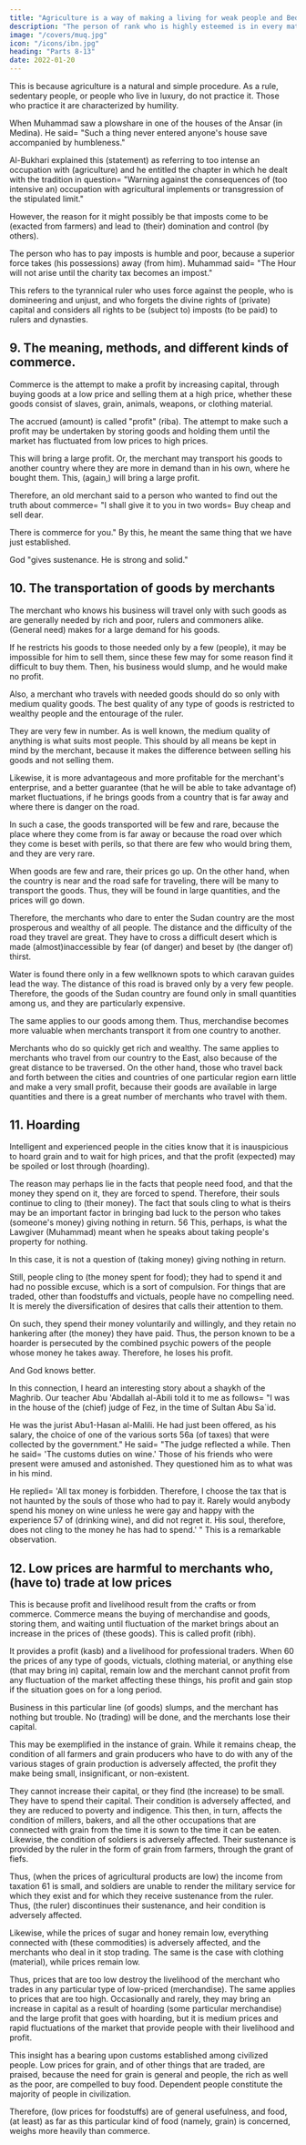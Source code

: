 ```yaml
---
title: "Agriculture is a way of making a living for weak people and Bedouins in search of subsistence"
description: "The person of rank who is highly esteemed is in every material aspect more fortunate and wealthier than a person who has no rank. The reason for this is that the person of rank is served by the labor of others"
image: "/covers/muq.jpg"
icon: "/icons/ibn.jpg"
heading: "Parts 8-13"
date: 2022-01-20
---
```




This is because agriculture is a natural and simple procedure. As a rule, sedentary people, or people who live in luxury, do not practice it. Those who practice it are characterized by humility. 

When Muhammad saw a plowshare in one of the houses of the Ansar (in Medina). He said= "Such a thing never entered anyone's house save accompanied by humbleness."

Al-Bukhari explained this (statement) as referring to too intense an occupation with (agriculture) and he entitled the chapter in which he dealt with the tradition in question= "Warning against the consequences of (too intensive an) occupation with agricultural implements or transgression of the stipulated limit." 

However, the reason for it might possibly be that imposts come to be (exacted from farmers) and lead to (their) domination and control (by others). 

The person who has to pay imposts is humble and poor, because a superior force takes (his possessions) away (from him).
Muhammad said= "The Hour will not arise until the charity tax becomes an impost."

This refers to the tyrannical ruler who uses force against the people, who is domineering and unjust, and who forgets the divine rights of (private) capital and considers all rights to be (subject to) imposts (to be paid) to rulers and dynasties. 



## 9. The meaning, methods, and different kinds of commerce. 

Commerce is the attempt to make a profit by increasing capital, through buying goods at a low price and selling them at a high price, whether these goods consist of slaves, grain, animals, weapons, or clothing material. 

The accrued (amount) is called "profit" (riba). The attempt to make such a profit may be undertaken by storing goods and
holding them until the market has fluctuated from low prices to high prices. 

This will bring a large profit. Or, the merchant may transport his goods to another country where they are more in demand than in his own, where he bought them. This, (again,) will bring a large profit.

Therefore, an old merchant said to a person who wanted to find out the truth about commerce= "I shall give it to you in two words= Buy cheap and sell dear. 

There is commerce for you." By this, he meant the same thing that we have just established.

God "gives sustenance. He is strong and solid." 


## 10. The transportation of goods by merchants

The merchant who knows his business will travel only with such goods as are generally needed by rich and poor, rulers and commoners alike. (General need) makes for a large demand for his goods. 

If he restricts his goods to those needed only by a few (people), it may be impossible for him to sell them, since these few may for some reason find it difficult to buy them. Then, his business would slump, and he would make no profit.

Also, a merchant who travels with needed goods should do so only with medium quality goods. The best quality of any type of goods is restricted to wealthy people and the entourage of the ruler. 

They are very few in number. As is well known, the medium quality of anything is what suits most people. This should by all means be kept in mind by the merchant, because it makes the difference between selling his goods and not selling them.

Likewise, it is more advantageous and more profitable for the merchant's enterprise, and a better guarantee (that he will be able to take advantage of) market fluctuations, if he brings goods from a country that is far away and where there is danger on the road. 

In such a case, the goods transported will be few and rare, because the place where they come from is far away or because the road over which they come is beset with perils, so that there are few who would bring them, and they are very rare. 

When goods are few and rare, their prices go up. On the other hand, when the country is near and the road safe for traveling, there will be many to transport the goods. Thus, they will be found in large quantities, and the prices will go down.

Therefore, the merchants who dare to enter the Sudan country are the most prosperous and wealthy of all people. The distance and the difficulty of the road they travel are great. They have to cross a difficult desert which is made (almost)inaccessible by fear (of danger) and beset by (the danger of) thirst. 

Water is found there only in a few wellknown spots to which caravan guides lead the way. The distance of this road is braved only by a very few people. Therefore, the goods of the Sudan country are found only in small quantities among us, and they are particularly expensive. 

The same applies to our goods among them. Thus, merchandise becomes more valuable when merchants transport it from
one country to another. 

Merchants who do so quickly get rich and wealthy. The same applies to merchants who travel from our country to the East, also because of the great distance to be traversed. On the other hand, those who travel back and forth between the cities and countries of one particular region earn little and make a very small profit, because their goods are available in large quantities and there is a great number of merchants who travel with them.


## 11. Hoarding

Intelligent and experienced people in the cities know that it is inauspicious to hoard grain and to wait for high prices, and that the profit (expected) may be spoiled or lost through (hoarding). 

The reason may perhaps lie in the facts that people need food, and that the money they spend on it, they are forced to spend. Therefore, their souls continue to cling to (their money). The fact that souls cling to what is theirs may be an important factor in bringing bad luck to the person who takes (someone's money) giving nothing in return. 56 This, perhaps, is what the Lawgiver (Muhammad) meant when he speaks about taking people's property for nothing. 

In this case, it is not a question of (taking money) giving nothing in return.

Still, people cling to (the money spent for food); they had to spend it and had no possible excuse, which is a sort of compulsion. For things that are traded, other than foodstuffs and victuals, people have no compelling need. It is merely the diversification of desires that calls their attention to them. 

On such, they spend their money voluntarily and willingly, and they retain no hankering after (the money) they have paid. Thus, the person known to be a hoarder is persecuted by the combined psychic powers of the people whose money he takes
away. Therefore, he loses his profit. 

And God knows better.

In this connection, I heard an interesting story about a shaykh of the Maghrib. Our teacher Abu 'Abdallah al-Abili told it to me as follows= "I was in the house of the (chief) judge of Fez, in the time of Sultan Abu Sa`id. 

He was the jurist Abu1-Hasan al-Malili. He had just been offered, as his salary, the choice of one of the various sorts 56a (of taxes) that were collected by the government." He said= "The judge reflected a while. Then he said= 'The customs duties on wine.' Those of his friends who were present were amused and astonished. They questioned him as to what was in his mind. 

He replied= 'All tax money is forbidden. Therefore, I choose the tax that is not haunted by the souls of those who had to pay it. Rarely would anybody spend his money on wine unless he were gay and happy with the experience 57 of (drinking wine), and did not regret it. His soul, therefore, does not cling to the money he has had to spend.' " This is a remarkable observation. 


## 12. Low prices are harmful to merchants who, (have to) trade at low prices

This is because profit and livelihood result from the crafts or from commerce. Commerce means the buying of merchandise and
goods, storing them, and waiting until fluctuation of the market brings about an increase in the prices of (these goods). This is called profit (ribh). 

It provides a profit (kasb) and a livelihood for professional traders. When 60 the prices of any type of goods, victuals, clothing material, or anything else (that may bring in) capital, remain low and the merchant cannot profit from any fluctuation of the market affecting these things, his profit and gain stop if the situation goes on for a long period. 

Business in this particular line (of goods) slumps, and the merchant has nothing but trouble. No (trading) will be done, and the merchants lose their capital. 

This may be exemplified in the instance of grain. While it remains cheap, the condition of all farmers and grain producers who have to do with any of the various stages of grain production is adversely affected, the profit they make being small, insignificant, or non-existent. 

They cannot increase their capital, or they find (the increase) to be small. They have to spend their capital. Their condition is adversely affected, and they are reduced to poverty and indigence. This then, in turn, affects the condition of millers, bakers, and all the other occupations that are connected with grain from the time it is sown to the time it can be eaten. Likewise, the condition of soldiers is adversely affected. Their sustenance is provided by the ruler in the form of grain from farmers, through the grant of fiefs. 

Thus, (when the prices of agricultural products are low) the income from taxation 61 is small, and soldiers are unable to render the military service for which they exist and for which they receive sustenance from the ruler. Thus, (the ruler) discontinues their sustenance, and heir condition is adversely affected.

Likewise, while the prices of sugar and honey remain low, everything connected with (these commodities) is adversely affected, and the merchants who deal in it stop trading. The same is the case with clothing (material), while prices remain low. 

Thus, prices that are too low destroy the livelihood of the merchant who trades in any particular type of low-priced (merchandise). The same applies to prices that are too high. Occasionally and rarely, they may bring an increase in capital as a result of hoarding (some particular merchandise) and the large profit that goes with hoarding, but it is medium prices and rapid fluctuations of the market that provide people with their livelihood and profit.

This insight has a bearing upon customs established among civilized people. Low prices for grain, and of other things that are traded, are praised, because the need for grain is general and people, the rich as well as the poor, are compelled to
buy food. Dependent people constitute the majority of people in civilization.

Therefore, (low prices for foodstuffs) are of general usefulness, and food, (at least) as far as this particular kind of food (namely, grain) is concerned, weighs more heavily than commerce. 


